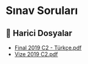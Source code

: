 # Sınav Soruları


<!--Index-->

## 🔗 Harici Dosyalar

- [Final 2019 C2 - Türkçe.pdf](./Final%202019%20C2%20-%20T%C3%BCrk%C3%A7e.pdf)
- [Vize 2019 C2.pdf](./Vize%202019%20C2.pdf)


<!--Index-->

